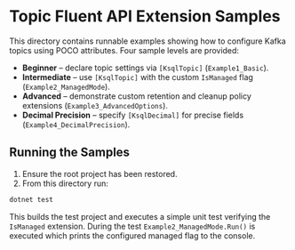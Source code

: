 # Topic Fluent API Extension Samples

This directory contains runnable examples showing how to configure Kafka topics
using POCO attributes. Four sample levels are provided:

- **Beginner** – declare topic settings via `[KsqlTopic]` (`Example1_Basic`).
- **Intermediate** – use `[KsqlTopic]` with the custom `IsManaged` flag (`Example2_ManagedMode`).
- **Advanced** – demonstrate custom retention and cleanup policy extensions (`Example3_AdvancedOptions`).
- **Decimal Precision** – specify `[KsqlDecimal]` for precise fields (`Example4_DecimalPrecision`).

## Running the Samples

1. Ensure the root project has been restored.
2. From this directory run:

```bash
dotnet test
```

This builds the test project and executes a simple unit test verifying the
`IsManaged` extension. During the test `Example2_ManagedMode.Run()` is executed
which prints the configured managed flag to the console.
